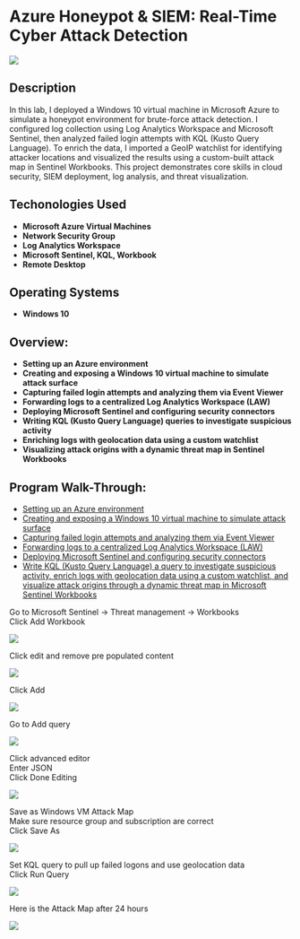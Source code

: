 <h1>Azure Honeypot & SIEM: Real-Time Cyber Attack Detection</h1>

![](https://github.com/rbrianshutt/azure_honeypot_live_cyber_attack/blob/main/SOC%20Lab/5.4%20Windows%20VM%20Attack%20Map%20after%2024hrs..png)

<h2>Description</h2>
In this lab, I deployed a Windows 10 virtual machine in Microsoft Azure to simulate a honeypot environment for brute-force attack detection. I configured log collection using Log Analytics Workspace and Microsoft Sentinel, then analyzed failed login attempts with KQL (Kusto Query Language). To enrich the data, I imported a GeoIP watchlist for identifying attacker locations and visualized the results using a custom-built attack map in Sentinel Workbooks. This project demonstrates core skills in cloud security, SIEM deployment, log analysis, and threat visualization.
<br />

<h2>Techonologies Used</h2>

- <b>Microsoft Azure Virtual Machines</b>
- <b>Network Security Group</b>
- <b>Log Analytics Workspace</b>
- <b>Microsoft Sentinel, KQL, Workbook</b>
- <b>Remote Desktop</b>

<h2>Operating Systems</h2>

- <b>Windows 10</b>

<h2>Overview:</h2>

- <b>Setting up an Azure environment</b> 
- <b>Creating and exposing a Windows 10 virtual machine to simulate attack surface</b>
- <b>Capturing failed login attempts and analyzing them via Event Viewer</b>
- <b>Forwarding logs to a centralized Log Analytics Workspace (LAW)</b>
- <b>Deploying Microsoft Sentinel and configuring security connectors</b>
- <b>Writing KQL (Kusto Query Language) queries to investigate suspicious activity</b>
- <b>Enriching logs with geolocation data using a custom watchlist</b>
- <b>Visualizing attack origins with a dynamic threat map in Sentinel Workbooks</b>

<h2>Program Walk-Through:</h2>

- [Setting up an Azure environment](https://github.com/rbrianshutt/setting_up_azure_environment/blob/main/README.md)
- [Creating and exposing a Windows 10 virtual machine to simulate attack surface](https://github.com/rbrianshutt/attack_surface/blob/main/README.md)
- [Capturing failed login attempts and analyzing them via Event Viewer](https://github.com/rbrianshutt/event_viewer/blob/main/README.md)
- [Forwarding logs to a centralized Log Analytics Workspace (LAW)](https://github.com/rbrianshutt/law/blob/main/README.md)
- [Deploying Microsoft Sentinel and configuring security connectors](https://github.com/rbrianshutt/sentinel/blob/main/README.md)
- [Write KQL (Kusto Query Language) a query to investigate suspicious activity, enrich logs with geolocation data using a custom watchlist, and visualize attack origins through a dynamic threat map in Microsoft Sentinel Workbooks]()

Go to Microsoft Sentinel -> Threat management -> Workbooks  <br/>
Click Add Workbook  <br/>

![](https://github.com/rbrianshutt/azure_honeypot_live_cyber_attack/blob/main/SOC%20Lab/5.1%20sentinel%2C%20threat%20management-workbooks%2C%20add%20workbook.png)
<br />

Click edit and remove pre populated content  <br/>

![](https://github.com/rbrianshutt/azure_honeypot_live_cyber_attack/blob/main/SOC%20Lab/5.1.2%20click%20edit%20and%20remove%20pre%20populated%20content.png)
<br />

Click Add <br/>

![](https://github.com/rbrianshutt/azure_honeypot_live_cyber_attack/blob/main/SOC%20Lab/5.1.3%20click%20add%20.png)
<br />

Go to Add query <br/>

![](https://github.com/rbrianshutt/azure_honeypot_live_cyber_attack/blob/main/SOC%20Lab/5.1.3%20click%20add%20query%20.png)
<br />

Click advanced editor <br/>
Enter JSON <br/>
Click Done Editing <br/>

![](https://github.com/rbrianshutt/azure_honeypot_live_cyber_attack/blob/main/SOC%20Lab/5.1.4%20click%20advanced%20editor%2C%20enter%20JSON%2C%20click%20done%20editing.png)
<br />

Save as Windows VM Attack Map <br/>
Make sure resource group and subscription are correct  <br/>
Click Save As <br/>

![](https://github.com/rbrianshutt/azure_honeypot_live_cyber_attack/blob/main/SOC%20Lab/5.2%20save%20as%20Windows%20VM%20Attack%20Map%2C%20set%20resource%20group%2C%20save%20as.png)
<br />

Set KQL query to pull up failed logons and use geolocation data <br/>
Click Run Query <br/>

![](https://github.com/rbrianshutt/azure_honeypot_live_cyber_attack/blob/main/SOC%20Lab/5.3%20set%20KQL%20query%20in%20log%20analytics%20workspace%2C%20run%20query.png)
<br />

Here is the Attack Map after 24 hours <br/>

![](https://github.com/rbrianshutt/azure_honeypot_live_cyber_attack/blob/main/SOC%20Lab/5.4%20Windows%20VM%20Attack%20Map%20after%2024hrs..png)
<br />



















